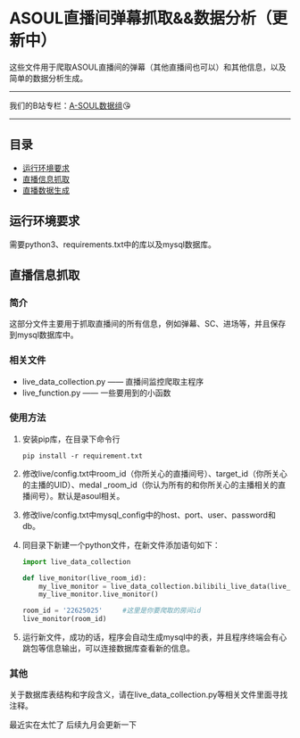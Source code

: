 # ASOUL直播间弹幕抓取&&数据分析（更新中）

这些文件用于爬取ASOUL直播间的弹幕（其他直播间也可以）和其他信息，以及简单的数据分析生成。

---

我们的B站专栏：[A-SOUL数据组](https://space.bilibili.com/1357475736):kissing_heart:

---

## 目录

- [运行环境要求](#运行环境要求)
- [直播信息抓取](#直播信息抓取)
- [直播数据生成](直播数据生成)



## 运行环境要求

需要python3、requirements.txt中的库以及mysql数据库。

## 直播信息抓取

### 简介

这部分文件主要用于抓取直播间的所有信息，例如弹幕、SC、进场等，并且保存到mysql数据库中。

### 相关文件

- live_data_collection.py     ——    直播间监控爬取主程序
- live_function.py                 ——    一些要用到的小函数    

### 使用方法

1. 安装pip库，在目录下命令行

   ```
   pip install -r requirement.txt
   ```

2. 修改live/config.txt中room_id（你所关心的直播间号）、target_id（你所关心的主播的UID）、medal
   _room_id（你认为所有的和你所关心的主播相关的直播间号）。默认是asoul相关。

3. 修改live/config.txt中mysql_config中的host、port、user、password和db。

4. 同目录下新建一个python文件，在新文件添加语句如下：

   ```python
   import live_data_collection
   
   def live_monitor(live_room_id):
       my_live_monitor = live_data_collection.bilibili_live_data(live_room_id)
       my_live_monitor.live_monitor()
   
   room_id = '22625025'     #这里是你要爬取的房间id
   live_monitor(room_id)
   ```

5. 运行新文件，成功的话，程序会自动生成mysql中的表，并且程序终端会有心跳包等信息输出，可以连接数据库查看新的信息。

### 其他

关于数据库表结构和字段含义，请在live_data_collection.py等相关文件里面寻找注释。

最近实在太忙了 后续九月会更新一下 
